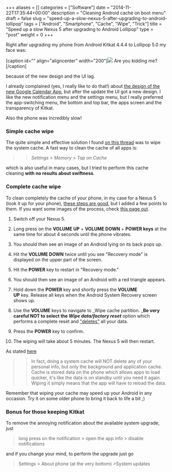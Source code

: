 +++
aliases      = []
categories   = ["Software"]
date         = "2014-11-22T17:35:44+00:00"
description  = "Cleaning Android cache on boot menu"
draft        = false
slug         = "speed-up-a-slow-nexus-5-after-upgrading-to-android-lollipop"
tags         = ["Android", "Smartphone", "Cache", "Wipe", "Trick"]
title        = "Speed up a slow Nexus 5 after upgrading to Android Lollipop"
type         = "post"
weight       = 0
+++


Right after upgrading my phone from Android Kitkat 4.4.4 to Lollipop 5.0 my face was:

[caption id="" align="aligncenter" width="200"][![](http://i0.kym-cdn.com/photos/images/masonry/000/259/943/694.png)](http://knowyourmeme.com/memes/are-you-fucking-kidding-me) Are you kidding me?[/caption]

because of the new design and the UI lag.

I already complained (yes, I really like to do that!) about [the design of the new Google Calendar App](http://matjaz.it/revert-google-calendar-android-app-to-previous-version/), but after the update the UI got a new design. I like the new notification menu and the settings menu, but I really preferred the app-switching menu, the bottom and top bar, the apps screen and the transparency of Kitkat.

Also the phone was incredibly slow!


### Simple cache wipe


The quite simple and effective solution I found [on this thread](https://productforums.google.com/d/msg/nexus/to2BHjmhh-I/PIsu1r64ugoJ) was to wipe the system cache. A fast way to clean the cache of all apps is:


<blockquote>

> 
> _Settings > Memory > Tap on Cache_
> 
> 
</blockquote>


which is also useful in many cases, but I tried to perform this cache cleaning **with no results about swiftness**.


### Complete cache wipe


To clean completely the cache of your phone, in my case for a Nexus 5 (look it up for your phone), [these steps are good](http://www.androidsnap.com/nexus-5/331-perform-wipe-cache-partition-google-nexus-5-a.html), but I added a few points to them. If you want some images of the process, check [this page out](http://www.robschmuecker.com/how-to-wipe-cache-partition-nexus-7/).



	
  1. Switch off your Nexus 5.

	
  2. Long press on the **VOLUME UP** + **VOLUME DOWN** + **POWER keys** at the same time for about 4 seconds until the phone vibrates.

	
  3. You should then see an image of an Android lying on its back pops up.

	
  4. Hit the **VOLUME DOWN** twice until you see "Recovery mode" is displayed on the upper part of the screen.

	
  5. Hit the **POWER** key to restart in "Recovery mode."

	
  6. You should then see an image of an Android with a red triangle appears.

	
  7. Hold down the **POWER** key and shortly press the **VOLUME UP** key. Release all keys when the Android System Recovery screen shows up.

	
  8. Use the **VOLUME** keys to navigate to _Wipe cache partition. _**Be very careful NOT to select the _Wipe data/factory reset_** option which performs a complete reset and ["deletes"](http://matjaz.it/how-to-erase-your-android-before-selling-it/) all your data.

	
  9. Press the **POWER** key to confirm.

	
  10. The wiping will take about 5 minutes. The Nexus 5 will then restart.


As stated [here](http://www.androidpit.com/forum/608606/how-to-clear-the-system-cache-for-the-google-nexus-5)


<blockquote>

> 
> In fact, doing a system cache will NOT delete any of your personal info, but only the background and application cache. Cache is stored data on the phone which allows apps to load quicker, it's like the data is on standby until you need it again. Wiping it simply means that the app will have to reload the data.
> 
> 
</blockquote>


Remember that wiping your cache may speed up your Android in any occasion. Try it on some older phone to bring it back to life a bit ;)


### Bonus for those keeping Kitkat


To remove the annoying notification about the available system upgrade, just


<blockquote>long press on the notification > open the app info > disable notifications</blockquote>


and if you change your mind, to perform the upgrade just go


<blockquote>Settings > About phone (at the very bottom) >System updates</blockquote>
